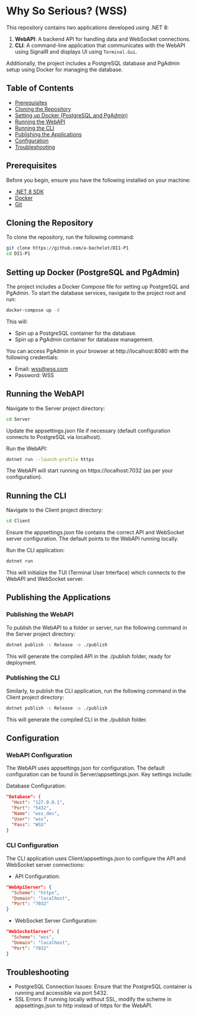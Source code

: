 # Why So Serious? (WSS)

<!-- COVERAGE_RESULTS_START -->
<!-- COVERAGE_RESULTS_END -->

This repository contains two applications developed using .NET 8:
1. **WebAPI**: A backend API for handling data and WebSocket connections.
2. **CLI**: A command-line application that communicates with the WebAPI using SignalR and displays UI using `Terminal.Gui`.

Additionally, the project includes a PostgreSQL database and PgAdmin setup using Docker for managing the database. 

## Table of Contents
- [Prerequisites](#prerequisites)
- [Cloning the Repository](#cloning-the-repository)
- [Setting up Docker (PostgreSQL and PgAdmin)](#setting-up-docker-postgresql-and-pgadmin)
- [Running the WebAPI](#running-the-webapi)
- [Running the CLI](#running-the-cli)
- [Publishing the Applications](#publishing-the-applications)
- [Configuration](#configuration)
- [Troubleshooting](#troubleshooting)

## Prerequisites
Before you begin, ensure you have the following installed on your machine:
- [.NET 8 SDK](https://dotnet.microsoft.com/download/dotnet/8.0)
- [Docker](https://www.docker.com/get-started)
- [Git](https://git-scm.com/)

## Cloning the Repository
To clone the repository, run the following command:

```bash
git clone https://github.com/a-bachelet/DI1-P1
cd DI1-P1
```

## Setting up Docker (PostgreSQL and PgAdmin)

The project includes a Docker Compose file for setting up PostgreSQL and PgAdmin. To start the database services, navigate to the project root and run:

```bash
docker-compose up -d
```

This will:

- Spin up a PostgreSQL container for the database.
- Spin up a PgAdmin container for database management.

You can access PgAdmin in your browser at http://localhost:8080 with the following credentials:

- Email: wss@wss.com
- Password: WSS

## Running the WebAPI

Navigate to the Server project directory:

```bash
cd Server
```

Update the appsettings.json file if necessary (default configuration connects to PostgreSQL via localhost).

Run the WebAPI:

```bash
dotnet run --launch-profile https
```

The WebAPI will start running on https://localhost:7032 (as per your configuration).

## Running the CLI

Navigate to the Client project directory:

```bash
cd Client
```

Ensure the appsettings.json file contains the correct API and WebSocket server configuration. The default points to the WebAPI running locally.

Run the CLI application:

```bash
dotnet run
```

This will initialize the TUI (Terminal User Interface) which connects to the WebAPI and WebSocket server.

## Publishing the Applications

### Publishing the WebAPI

To publish the WebAPI to a folder or server, run the following command in the Server project directory:

```bash
dotnet publish -c Release -o ./publish
```

This will generate the compiled API in the ./publish folder, ready for deployment.

### Publishing the CLI

Similarly, to publish the CLI application, run the following command in the Client project directory:

```bash
dotnet publish -c Release -o ./publish
```

This will generate the compiled CLI in the ./publish folder.

## Configuration

### WebAPI Configuration

The WebAPI uses appsettings.json for configuration. The default configuration can be found in Server/appsettings.json. Key settings include:

Database Configuration:

```json
"Database": {
  "Host": "127.0.0.1",
  "Port": "5432",
  "Name": "wss_dev",
  "User": "wss",
  "Pass": "WSS"
}
```

### CLI Configuration

The CLI application uses Client/appsettings.json to configure the API and WebSocket server connections:

- API Configuration:

```json
"WebApiServer": {
  "Scheme": "https",
  "Domain": "localhost",
  "Port": "7032"
}
```

- WebSocket Server Configuration:

```json
"WebSocketServer": {
  "Scheme": "wss",
  "Domain": "localhost",
  "Port": "7032"
}
```

## Troubleshooting
- PostgreSQL Connection Issues: Ensure that the PostgreSQL container is running and accessible via port 5432.
- SSL Errors: If running locally without SSL, modify the scheme in appsettings.json to http instead of https for the WebAPI.
